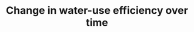 ---
data_non_statistical: true
goal_meta_link: http://unstats.un.org/sdgs/files/metadata-compilation/Metadata-Goal-6.pdf
graph_title: Change in water-use efficiency over time
graph_type: null
has_metadata: true
indicator: 6.4.1
indicator_definition: "This indicator is defined as the output over time of a given\
  \ major sector per volume of (net) water withdrawn (showing the trend in water use\
  \ efficiency). Following ISIC 4 coding, sectors are defined as agriculture, forestry\
  \ and fishing (ISIC 4-A); manufacturing, constructions, mining and quarrying (ISIC\
  \ 4-B, 4-C and 4-F); electricity industry (ISIC 4-D); and the municipal sector (ISIC\
  \ 4-E). For the purpose of this note, the following terminology is used: \tWater\
  \ use: general non-specific term that describes any action through which water provides\
  \ a service \tWater withdrawal: water abstracted from a river, lake, reservoir or\
  \ aquifer(V) \tReturn flow: water returning to a river, lake, reservoir or aquifer\
  \ (R) \tNet water withdrawal: water withdrawn (V) minus return flow (R) Note: If\
  \ no information is available on (R), then only (V) will be used."
indicator_name: Change in water-use efficiency over time
indicator_sort_order: 06-04-01
indicator_variable: null
layout: indicator
method_of_computation: "The indicator is disaggregated by sector, in order to allow\
  \ for different metrics in different sectors. Water efficiency in irrigated agriculture\
  \ is calculated as the agricultural value added per agricultural (net) water withdrawn,\
  \ expressed in USD/m3. In formula: Awe = GVAa x (1-Cr)Va-Ra Where: \tAwe = Irrigated\
  \ agriculture water efficiency [USD/m3] \tGVAa = Gross value added by agriculture\
  \ (excluding river and marine fisheries and forestry)[USD] \tCr = Proportion of\
  \ agricultural GVA produced by rainfed agriculture [-] \tVa =  Volume of water withdrawn\
  \ by the agricultural sector (including irrigation, livestock and aquaculture) [m3]\
  \ \tRa = Volume of water returned to the hydrologic system (return flow) [m3]  The\
  \ volume of water withdrawn by the agricultural sectors (V) is collected at country\
  \ level through national records and reported in questionnaires, in units of km3/year\
  \ or million m3/year (see example in AQUASTAT http://www.fao.org/nr/water/aquastat/sets/aq-5yr-quest_eng.xls).\
  \ Agricultural value added in national currency is obtained from national statistics,\
  \ converted to USD and deflated to the baseline year 2015. The Cr coefficient can\
  \ be estimated as Cr= 37%, on the basis of the general FAO assumption on the ratio\
  \ between rainfed and irrigated yield. More detailed estimations are however possible\
  \ and encouraged at country level. Water efficiency of industries is calculated\
  \ as the industrial value added per unit of industrial (net) water withdrawn, and\
  \ expressed in USD/m3. In formula: Iwe = GVAiVi-Ri Where: \tIwe = Irrigated water\
  \ efficiency [USD/m3] \tGVAi = Gross value added by industry (excluding energy)[USD]\
  \ \tVi =  Volume of water withdrawn by the industries (excluding energy) [m3] \t\
  Ri = Volume of water returned to the hydrologic system (return flow) [m3]  Industrial\
  \ water withdrawal (V) is collected at country level through national records and\
  \ reported in questionnaires, in units of km3/year or million m3/year (see example\
  \ in AQUASTAT http://www.fao.org/nr/water/aquastat/sets/aq-5yr-quest_eng.xls). Industrial\
  \ value added is obtained from national statistics, deflated to the baseline year\
  \ 2015. Energy (power) water efficiency is calculated as the value added of power\
  \ production per unit of (net) water withdrawn for energy production, and expressed\
  \ in MWh/m3. In formula: Ewe = TEPVe-Re Where: \tEwe = Energy water efficiency [MWh/m3]\
  \ \tTEP = Total energy production [MWh] \tVe =  Volume of water withdrawn for energy\
  \ production, i.e. for the cooling of power plants (including evaporation from reservoirs\
  \ created behind dams for hydropower) [m3] \tRe = Volume of water returned to the\
  \ hydrologic system (return flow) [m3]  Volume of water withdrawn for energy production\
  \ (V) is collected at country level through national records and reported in questionnaires,\
  \ in units of km3/year or million m3/year (see example in AQUASTAT http://www.fao.org/nr/water/aquastat/sets/aq-5yr-quest_eng.xls).\
  \ Value added of electricity production is obtained from national statistics, deflated\
  \ to the baseline year 2015. Municipal water supply efficiency is the ratio between\
  \ water effectively distributed to the municipal users and the water withdrawn for\
  \ municipal use by water supply utilities (i.e. distribution efficiency, size of\
  \ network losses). In formula: Mwe = MudVm Where: \tMwe = Municipal water supply\
  \ efficiency [-] \tMud = Water distributed to municipal users [m3] \tVm = Volume\
  \ of water withdrawn by municipal utilities (i.e. the public distribution network)\
  \ [m3] Data on volumes of withdrawn and distributed are collected at country level\
  \ from the municipal supply utilities records."
national_geographical_coverage: United States
permalink: /6-4-1/
published: true
rationale_interpretation: "The rationale behind this indicator consists in providing\
  \ information on the efficiency of the economic and social usage of water resources,\
  \ i.e. output generated by the use of water in the different main sectors of the\
  \ economy, and distribution network losses. Energy production has been disaggregated\
  \ from the industrial sector due to its specific importance for the general development\
  \ of a country. \nThe distribution efficiency of water systems is explicitly considered\
  \ only for the municipal sector, but it is nonetheless implicit within the calculations\
  \ also for the other sectors, and could be made explicit if needed and where data\
  \ are available. \nThis indicator addresses specifically the target component 'substantially\
  \ increase water-use efficiency across all sectors', by measuring the output per\
  \ unit of water from productive uses of water as well as losses in municipal water\
  \ use. It does not aim at giving an exhaustive picture of the water utilization\
  \ in a country. Other indicators, specifically those for Targets 1.1, 1.2, 2.1,\
  \ 2.2, 5.4, 5.a, 6.1, 6.2, 6.3, 6.5 will complement the information provided by\
  \ this indicator. In particular, the indicator needs to be combined with the water\
  \ stress indicator 6.4.2 to provide adequate follow-up of the target formulation.\
  \ \nTogether, the four sectoral efficiencies provide a measure of overall efficiency\
  \ in a country. The indicator provides incentives to improve water use efficiency\
  \ through all sectors, highlighting those sectors where water use efficiency is\
  \ lagging behind."
reporting_status: notstarted
sdg_goal: 6
source_active_1: true
source_notes_1: null
source_title_1: null
target: By 2030, substantially increase water-use efficiency across all sectors and
  ensure sustainable withdrawals and supply of freshwater to address water scarcity
  and substantially reduce the number of people suffering from water scarcity.
target_id: '6.4'
title: Change in water-use efficiency over time
un_custodial_agency: 'FAO (Partnering Agencies: UNEP, IUCN, UNSD, OECD, Eurostat)'
un_designated_tier: '2'
variable_description: null
variable_notes: null
---